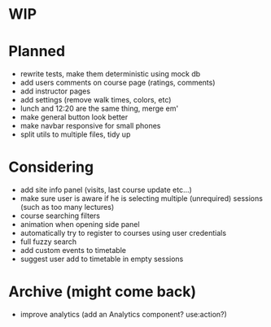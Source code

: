 # WIP

# Planned

- rewrite tests, make them deterministic using mock db
- add users comments on course page (ratings, comments)
- add instructor pages
- add settings (remove walk times, colors, etc)
- lunch and 12:20 are the same thing, merge em'
- make general button look better
- make navbar responsive for small phones
- split utils to multiple files, tidy up

# Considering

- add site info panel (visits, last course update etc...)
- make sure user is aware if he is selecting multiple (unrequired) sessions (such as too many lectures)
- course searching filters
- animation when opening side panel
- automatically try to register to courses using user credentials
- full fuzzy search
- add custom events to timetable
- suggest user add to timetable in empty sessions

# Archive (might come back)

- improve analytics (add an Analytics component? use:action?)
